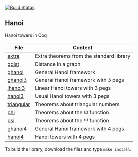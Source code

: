 [![Build Status](https://travis-ci.org/thery/hanoi.svg?branch=master)](https://travis-ci.org/thery/hanoi)

## Hanoi


Hanoi towers in Coq


| File                              |  Content                                 | 
| --------------------------------- | -----------------------------------------| 
| [extra](./extra.v)                | Extra theorems from the standard library |
[ gdist](./gdist.v)                 | Distance in a graph                      |
| [ghanoi](./ghanoi.v)              | General Hanoi framework                  |
| [ghanoi3](./ghanoi3.v)            | General Hanoi framework with 3 pegs      |
| [lhanoi3](./lhanoi3.v)            | Linear Hanoi towers with 3 pegs          |
| [hanoi3](./hanoi3.v)              | Usual Hanoi towers with 3 pegs           |
| [triangular](./triangular.v)      | Theorems about triangular numbers        |
| [phi](./phi.v)                    | Theorems about the Φ function            |
| [psi](./psi.v)                    | Theorems about the Ψ function            |
| [ghanoi4](./ghanoi4.v)            | General Hanoi framework with 4 pegs      |
| [hanoi4](./hanoi4.v)              | Hanoi towers with 4 pegs                 |


To buld the library, download the files and type ```make install```.
